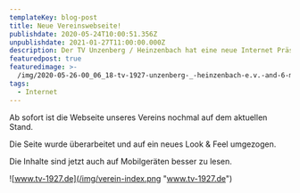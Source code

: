 ```yaml
---
templateKey: blog-post
title: Neue Vereinswebseite!
publishdate: 2020-05-24T10:00:51.356Z
unpublishdate: 2021-01-27T11:00:00.000Z
description: Der TV Unzenberg / Heinzenbach hat eine neue Internet Präsenz!
featuredpost: true
featuredimage: >-
  /img/2020-05-26-00_06_18-tv-1927-unzenberg-_-heinzenbach-e.v.-and-6-more-pages-work-microsoft​-edge.png
tags:
  - Internet
---
```

Ab sofort ist die Webseite unseres Vereins nochmal auf dem aktuellen Stand.

Die Seite wurde überarbeitet und auf ein neues Look & Feel umgezogen.

Die Inhalte sind jetzt auch auf Mobilgeräten besser zu lesen.

![www.tv-1927.de](/img/verein-index.png "www.tv-1927.de")